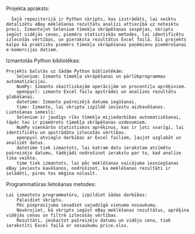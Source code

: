 Projekta apraksts:

      Šajā repozitorijā ir Python skripts, kas izstrādāts, lai veiktu detalizētu eBay meklēšanas rezultātu analīzi attiecībā uz noteiktu preci. Izmantojot Selenium tīmekļa skrāpēšanas iespējas, skripts iegūst vidējās cenas, piemēro statistiskās metodes, lai identificētu izlecošās vērtības, un pieraksta rezultātus Excel failā. Šis projekts kalpo kā praktisks piemērs tīmekļa skrāpēšanas paņēmienu piemērošanai e-komercijas datiem.

Izmantotās Python bibliotēkas:

    Projekts balstās uz šādām Python bibliotēkām:
        Selenium: Izmanto tīmekļa skrāpēšanai un pārlūkprogrammas automatizācijai.
        NumPy: Izmanto skaitliskajām operācijām un procentiļu aprēķiniem.
        openpyxl: izmanto Excel failu apstrādei un analīzes rezultātu glabāšanai.
        datetime: Izmanto pašreizējā datuma iegūšanai.
        time: Izmanto, lai skripta izpildē ieviestu aizkavēšanos.
    Lietošanas iemesli:
        Selenium ir jaudīgs rīks tīmekļa mijiedarbības automatizēšanai, tāpēc tas ir piemērots tīmekļa skrāpēšanas uzdevumiem.
        NumPy vienkāršo statistiskos aprēķinus, kas ir ļoti svarīgi, lai identificētu un apstrādātu izlecošās vērtības.
        openpyxl atvieglo darbības ar Excel failiem, ļaujot uzglabāt un analizēt datus.
        datetime tiek izmantots, lai katram datu ierakstam atzīmētu pašreizējo datumu, tādējādi nodrošinot ierakstu par to, kad analīze tika veikta.
        time tiek izmantots, lai pēc meklēšanas vaicājuma iesniegšanas eBay ieviestu kavēšanos, nodrošinot, ka meklēšanas rezultāti ir ielādēti, pirms tos mēģina nolasīt.

Programmatūras lietošanas metodes:

    Lai izmantotu programmatūru, izpildiet šādas darbības:
        Palaidiet skriptu.
        Pēc pieprasījuma ievadiet vajadzīgā vienuma nosaukumu.
        Novērojiet, kā skripts iegūst eBay meklēšanas rezultātus, aprēķina vidējās cenas un filtrē izlecošās vērtības.
        Rezultāti, ieskaitot pašreizējo datumu un vidējo cenu, tiek ierakstīti Excel failā ar nosaukumu price.xlsx.
